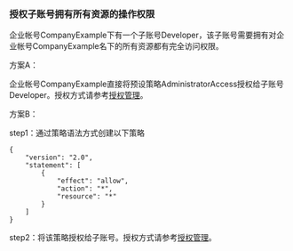### 授权子账号拥有所有资源的操作权限

企业帐号CompanyExample下有一个子账号Developer，该子账号需要拥有对企业帐号CompanyExample名下的所有资源都有完全访问权限。

方案A：

企业帐号CompanyExample直接将预设策略AdministratorAccess授权给子账号Developer。授权方式请参考[授权管理](http://tce.fsphere.cn/document/product/378/8961)。

方案B：

step1：通过策略语法方式创建以下策略
```
{
    "version": "2.0",
    "statement": [
        {
            "effect": "allow",
            "action": "*",
            "resource": "*"
        }
    ]
}
```
step2：将该策略授权给子账号。授权方式请参考[授权管理](http://tce.fsphere.cn/document/product/378/8961)。

